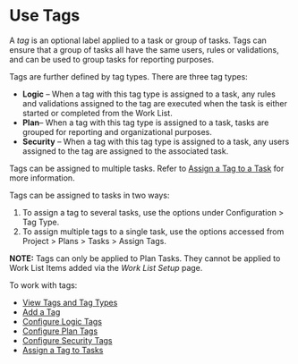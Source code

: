 # Use Tags

A *tag* is an optional label applied to a task or group of tasks. Tags
can ensure that a group of tasks all have the same users, rules
or validations, and can be used to group tasks for reporting purposes.

Tags are further defined by tag types. There are three tag types:

  - **Logic** – When a tag with this tag type is assigned to a task, any
    rules and validations assigned to the tag are executed when the task
    is either started or completed from the Work List.
  - <span style="font-weight: bold;">Plan</span>– When a tag with this
    tag type is assigned to a task, tasks are grouped for reporting and
    organizational purposes.
  - **Security** <span>–</span> When a tag with this tag type is
    assigned to a task, any users assigned to the tag are assigned to
    the associated task.

Tags can be assigned to multiple tasks. Refer to [Assign a Tag to a
Task](Assign_a_Tag_to_Tasks.htm) for more information.

Tags can be assigned to tasks in two ways:

1.  To assign a tag to several tasks, use the options under
    Configuration \> Tag Type. <span> </span>
2.  To assign multiple tags to a single task, use the options accessed
    from Project \> Plans \> Tasks \> Assign Tags.

**NOTE:** Tags can only be applied to Plan Tasks. They cannot be applied
to Work List Items added via the *Work List Setup* page.

To work with tags:

  - [View Tags and Tag Types](View_Tags_and_Tag_Types.htm)
  - [Add a Tag](Add_a_Tag.htm)
  - [Configure Logic Tags](Configure_Logic_Tags.htm)
  - [Configure Plan Tags](Configure_Project_Tags.htm)
  - [Configure Security Tags](Configure_Security_Tags.htm)
  - [Assign a Tag to Tasks](Assign_a_Tag_to_Tasks.htm)
